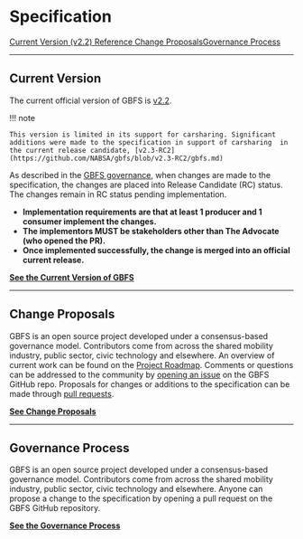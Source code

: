 # Specification

<div class="landing-page">
    <a class="button" href="reference">Current Version (v2.2) Reference </a><a class="button" href="change-proposals">Change Proposals</a><a class="button" href="process">Governance Process</a>
</div>

<hr>

## Current Version
The current official version of GBFS is [v2.2](reference).  

!!! note

    This version is limited in its support for carsharing. Significant additions were made to the specification in support of carsharing  in the current release candidate, [v2.3-RC2](https://github.com/NABSA/gbfs/blob/v2.3-RC2/gbfs.md)

As described in the [GBFS governance](process),
when changes are made to the specification, the changes are placed into Release Candidate (RC) status. The changes remain in RC status pending implementation.

* **Implementation requirements are that at least 1 producer and 1 consumer implement the changes.**
* **The implementors MUST be stakeholders other than The Advocate (who opened the PR).**
* **Once implemented successfully, the change is merged into an official current release.**

**[See the Current Version of GBFS](reference)**

<hr>

## Change Proposals

GBFS is an open source project developed under a consensus-based governance model. Contributors come from across the shared mobility industry, public sector, civic technology and elsewhere. An overview of current work can be found on the [Project Roadmap](https://github.com/NABSA/gbfs/wiki/Project-Roadmap). Comments or questions can be addressed to the community by [opening an issue](https://github.com/NABSA/gbfs/issues) on the GBFS GitHub repo. Proposals for changes or additions to the specification can be made through [pull requests](https://github.com/NABSA/gbfs/pulls).

**[See Change Proposals](change-proposals)**

<hr>

## Governance Process

GBFS is an open source project developed under a consensus-based governance model. Contributors come from across the shared mobility industry, public sector, civic technology and elsewhere. Anyone can propose a change to the specification by opening a pull request on the GBFS GitHub repository.


**[See the Governance Process](process)**